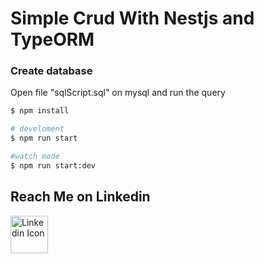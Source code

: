# Simple Crud With Nestjs and TypeORM

### Create database
Open file "sqlScript.sql" on mysql and run the query

```bash
$ npm install

```

```bash
# develoment
$ npm run start

#watch mode
$ npm run start:dev

```


## Reach Me on Linkedin
<p align="left">
  <a href="https://www.linkedin.com/in/talison-brendon/" target="_blank">
    <img src="https://img.freepik.com/icones-gratis/linkedin_318-187585.jpg" alt="Linkedin Icon" width="60px" />
    <br />
  </a>
</p>
